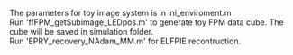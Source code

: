 The parameters for toy image system is in ini_enviroment.m <br>
Run 'ffFPM_getSubimage_LEDpos.m' to generate toy FPM data cube. The cube will be saved in simulation folder. <br>
Run 'EPRY_recovery_NAdam_MM.m' for ELFPIE recontruction. <br>
